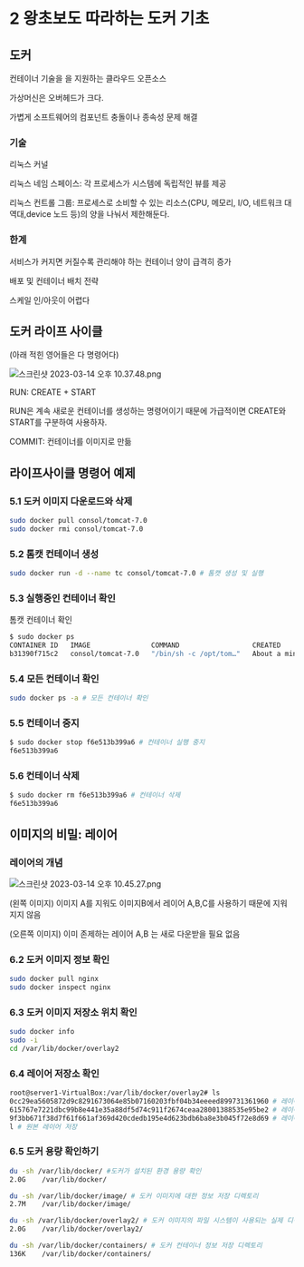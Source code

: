 # 2 왕초보도 따라하는 도커 기초

## 도커

컨테이너 기술을 을 지원하는 클라우드 오픈소스

가상머신은 오버헤드가 크다.

가볍게 소프트웨어의 컴포넌트 충돌이나 종속성 문제 해결

### 기술

리눅스 커널

리눅스 네임 스페이스: 각 프로세스가 시스템에 독립적인 뷰를 제공

리눅스 컨트롤 그룹: 프로세스로 소비할 수 있는 리소스(CPU, 메모리, I/O, 네트워크 대역대,device 노드 등)의 양을 나눠서 제한해둔다.

### 한계

서비스가 커지면 커질수록 관리해야 하는 컨테이너 양이 급격히 증가

배포 및 컨테이너 배치 전략

스케일 인/아웃이 어렵다

## 도커 라이프 사이클

(아래 적힌 영어들은 다 명령어다)

![스크린샷 2023-03-14 오후 10.37.48.png](https://s3-us-west-2.amazonaws.com/secure.notion-static.com/10353954-c75e-40ac-83a4-23ce236e9d58/%E1%84%89%E1%85%B3%E1%84%8F%E1%85%B3%E1%84%85%E1%85%B5%E1%86%AB%E1%84%89%E1%85%A3%E1%86%BA_2023-03-14_%E1%84%8B%E1%85%A9%E1%84%92%E1%85%AE_10.37.48.png)

RUN: CREATE + START

RUN은 계속 새로운 컨테이너를 생성하는 명령어이기 때문에 가급적이면 CREATE와 START를 구분하여 사용하자.

COMMIT: 컨테이너를 이미지로 만듦

## 라이프사이클 명령어 예제

### 5.1 도커 이미지 다운로드와 삭제

```bash
sudo docker pull consol/tomcat-7.0
sudo docker rmi consol/tomcat-7.0
```

### 5.2 톰캣 컨테이너 생성

```bash
sudo docker run -d --name tc consol/tomcat-7.0 # 톰캣 생성 및 실행
```

### 5.3 실행중인 컨테이너 확인

톰캣 컨테이너 확인

```bash
$ sudo docker ps
CONTAINER ID   IMAGE               COMMAND                  CREATED              STATUS              PORTS                NAMES
b31390f715c2   consol/tomcat-7.0   "/bin/sh -c /opt/tom…"   About a minute ago   Up About a minute   8080/tcp, 8778/tcp   tc
```

### 5.4 모든 컨테이너 확인

```bash
sudo docker ps -a # 모든 컨테이너 확인
```

### 5.5 컨테이너 중지

```bash
$ sudo docker stop f6e513b399a6 # 컨테이너 실행 중지
f6e513b399a6

```

### 5.6 컨테이너 삭제

```bash
$ sudo docker rm f6e513b399a6 # 컨테이너 삭제
f6e513b399a6

```

## 이미지의 비밀: 레이어

### 레이어의 개념

![스크린샷 2023-03-14 오후 10.45.27.png](https://s3-us-west-2.amazonaws.com/secure.notion-static.com/dc948d5b-1292-4a25-8178-36b47e1456af/%E1%84%89%E1%85%B3%E1%84%8F%E1%85%B3%E1%84%85%E1%85%B5%E1%86%AB%E1%84%89%E1%85%A3%E1%86%BA_2023-03-14_%E1%84%8B%E1%85%A9%E1%84%92%E1%85%AE_10.45.27.png)

(왼쪽 이미지) 이미지 A를 지워도 이미지B에서 레이어 A,B,C를 사용하기 때문에 지워지지 않음

(오른쪽 이미지) 이미 존제하는 레이어 A,B 는 새로 다운받을 필요 없음

### 6.2 도커 이미지 정보 확인

```bash
sudo docker pull nginx
sudo docker inspect nginx
```

### 6.3 도커 이미지 저장소 위치 확인

```bash
sudo docker info
sudo -i
cd /var/lib/docker/overlay2

```

### 6.4 레이어 저장소 확인

```bash
root@server1-VirtualBox:/var/lib/docker/overlay2# ls
0cc29ea5605872d9c8291673064e85b07160203fbf04b34eeeed899731361960 # 레이어 변경 사항 저장
615767e7221dbc99b8e441e35a88df5d74c911f2674ceaa28001388535e95be2 # 레이어 변경 사항 저장
9f3bb671f38d7f61f661af369d420cdedb195e4d623bdb6ba8e3b045f72e8d69 # 레이어 변경 사항 저장
l # 원본 레이어 저장
```

### 6.5 도커 용량 확인하기

```bash
du -sh /var/lib/docker/ #도커가 설치된 환경 용량 확인
2.0G	/var/lib/docker/

du -sh /var/lib/docker/image/ # 도커 이미지에 대한 정보 저장 디렉토리
2.7M	/var/lib/docker/image/

du -sh /var/lib/docker/overlay2/ # 도커 이미지의 파일 시스템이 사용되는 실제 디렉토리
2.0G	/var/lib/docker/overlay2/

du -sh /var/lib/docker/containers/ # 도커 컨테이너 정보 저장 디렉토리
136K	/var/lib/docker/containers/
```